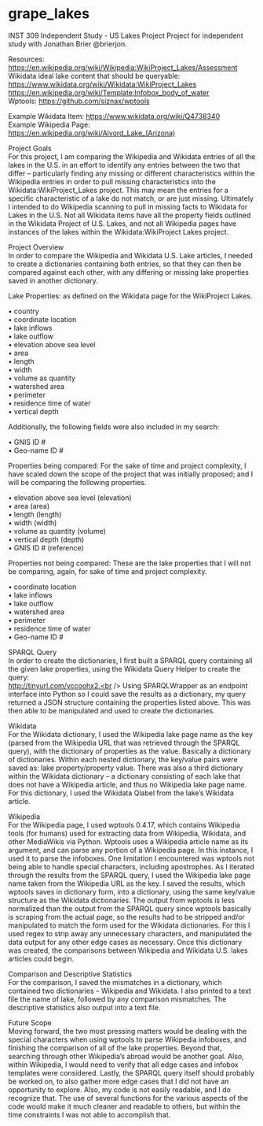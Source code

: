 # grape_lakes
INST 309 Independent Study - US Lakes Project
Project for independent study with Jonathan Brier @brierjon.

Resources:<br />
https://en.wikipedia.org/wiki/Wikipedia:WikiProject_Lakes/Assessment<br />
Wikidata ideal lake content that should be queryable: https://www.wikidata.org/wiki/Wikidata:WikiProject_Lakes<br />
https://en.wikipedia.org/wiki/Template:Infobox_body_of_water<br />
Wptools: https://github.com/siznax/wptools<br />

Example Wikidata Item: https://www.wikidata.org/wiki/Q4738340<br />
Example Wikipedia Page: https://en.wikipedia.org/wiki/Alvord_Lake_(Arizona)<br />

Project Goals<br />
For this project, I am comparing the Wikipedia and Wikidata entries of all the lakes in the U.S. in an effort to identify any entries between the two that differ – particularly finding any missing or different characteristics within the Wikipedia entries in order to pull missing characteristics into the Wikidata:WikiProject_Lakes project. This may mean the entries for a specific characteristic of a lake do not match, or are just missing. Ultimately I intended to do Wikipedia scanning to pull in missing facts to Wikidata for Lakes in the U.S. Not all Wikidata items have all the property fields outlined in the Wikidata Project of U.S. Lakes, and not all Wikipedia pages have instances of the lakes within the Wikidata:WikiProject Lakes project.

Project Overview<br />
In order to compare the Wikipedia and Wikidata U.S. Lake articles, I needed to create a dictionaries containing both entries, so that they can then be compared against each other, with any differing or missing lake properties saved in another dictionary.

Lake Properties: as defined on the Wikidata page for the WikiProject Lakes.<br />

•	country<br />
•	coordinate location<br />
•	lake inflows<br />
•	lake outflow<br />
•	elevation above sea level<br />
•	area<br />
•	length<br />
•	width<br />
•	volume as quantity<br />
•	watershed area<br />
•	perimeter<br />
•	residence time of water<br />
•	vertical depth<br />
 
Additionally, the following fields were also included in my search:<br /> 

•	GNIS ID #<br />
•	Geo-name ID #<br />

Properties being compared: For the sake of time and project complexity, I have scaled down the scope of the project that was initially proposed; and I will be comparing the following properties.<br />

•	elevation above sea level (elevation)<br />
•	area (area)<br />
•	length (length)<br />
•	width (width)<br />
•	volume as quantity (volume)<br />
•	vertical depth (depth)<br />
•	GNIS ID # (reference)<br />

Properties not being compared: These are the lake properties that I will not be comparing, again, for sake of time and project complexity.<br />

•	coordinate location<br />
•	lake inflows<br />
•	lake outflow<br />
•	watershed area<br />
•	perimeter<br />
•	residence time of water<br />
•	Geo-name ID #<br />
 
SPARQL Query<br />
In order to create the dictionaries, I first built a SPARQL query containing all the given lake properties, using the Wikidata Query Helper to create the query:<br/> 
http://tinyurl.com/yccoohx2.<br /> 
Using SPARQLWrapper as an endpoint interface into Python so I could save the results as a dictionary, my query returned a JSON structure containing the properties listed above. This was then able to be manipulated and used to create the dictionaries.

Wikidata<br />
For the Wikidata dictionary, I used the Wikipedia lake page name as the key (parsed from the Wikipedia URL that was retrieved through the SPARQL query), with the dictionary of properties as the value. Basically a dictionary of dictionaries. Within each nested dictionary, the key/value pairs were saved as: lake property/property value. There was also a third dictionary within the Wikidata dictionary – a dictionary consisting of each lake that does not have a Wikipedia article, and thus no Wikipedia lake page name. For this dictionary, I used the Wikidata Qlabel from the lake’s Wikidata article. 

Wikipedia<br />
For the Wikipedia page, I used wptools 0.4.17, which contains Wikipedia tools (for humans) used for extracting data from Wikipedia, Wikidata, and other MediaWikis via Python. Wptools uses a Wikipedia article name as its argument, and can parse any portion of a Wikipedia page. In this instance, I used it to parse the infoboxes. One limitation I encountered was wptools not being able to handle special characters, including apostrophes. As I iterated through the results from the SPARQL query, I used the Wikipedia lake page name taken from the Wikipedia URL as the key. I saved the results, which wptools saves in dictionary form, into a dictionary, using the same key/value structure as the Wikidata dictionaries. The output from wptools is less normalized than the output from the SPARQL query since wptools basically is scraping from the actual page, so the results had to be stripped and/or manipulated to match the form used for the Wikidata dictionaries. For this I used regex to strip away any unnecessary characters, and manipulated the data output for any other edge cases as necessary. Once this dictionary was created, the comparisons between Wikipedia and Wikidata U.S. lakes articles could begin.

Comparison and Descriptive Statistics<br />
For the comparison, I saved the mismatches in a dictionary, which contained two dictionaries – Wikipedia and Wikidata. I also printed to a text file the name of lake, followed by any comparison mismatches. The descriptive statistics also output into a text file. 

Future Scope<br />
Moving forward, the two most pressing matters would be dealing with the special characters when using wptools to parse Wikipedia infoboxes, and finishing the comparison of all of the lake properties. Beyond that, searching through other Wikipedia’s abroad would be another goal. Also, within Wikipedia, I would need to verify that all edge cases and infobox templates were considered. Lastly, the SPARQL query itself should probably be worked on, to also gather more edge cases that I did not have an opportunity to explore. Also, my code is not easily readable, and I do recognize that. The use of several functions for the various aspects of the code would make it much cleaner and readable to others, but within the time constraints I was not able to accomplish that.
